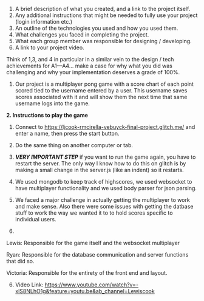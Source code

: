 1. A brief description of what you created, and a link to the project itself.
2. Any additional instructions that might be needed to fully use your project (login information etc.)
3. An outline of the technologies you used and how you used them.
4. What challenges you faced in completing the project.
5. What each group member was responsible for designing / developing.
6. A link to your project video.

Think of 1,3, and 4 in particular in a similar vein to the design / tech achievements for A1—A4… make a case for why what you did was challenging and why your implementation deserves a grade of 100%.

1. Our project is a multiplayer pong game with a score chart of each point scored tied to the username entered by a user. This username saves scores associated with it and will show them the next time that same username logs into the game.

**2. Instructions to play the game**

1. Connect to https://ljcook-rmcirella-vebuyck-final-project.glitch.me/ and enter a name, then press the start button.

2. Do the same thing on another computer or tab.

3. ***VERY IMPORTANT STEP*** if you want to run the game again, you have to restart the server. The only way I know how to do this on glitch is by making a small change in the server.js (like an indent) so it restarts.

3. We used mongodb to keep track of highscores, we used websocket to have multiplayer functionality and we used body parser for json parsing.

4. We faced a major challenge in actually getting the multiplayer to work and make sense. Also there were some issues with 
getting the datbase stuff to work the way we wanted it to to hold scores specific to individual users.

5.

Lewis: Responsible for the game itself and the websocket multiplayer

Ryan: Responsible for the database communication and server functions that did so.

Victoria: Responsible for the entirety of the front end and layout.

6. Video Link: https://www.youtube.com/watch?v=-xlS8NLhO1g&feature=youtu.be&ab_channel=Lewiscook
